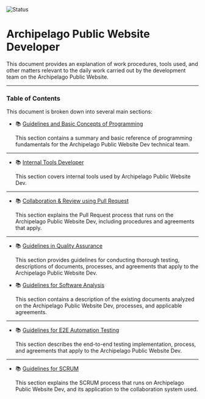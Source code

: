 <!-- ![License: PWD](https://img.shields.io/badge/License-MIT-green.svg) -->
![Status](https://img.shields.io/badge/status-review-yellow)
<!-- ![status](https://img.shields.io/badge/status-up-brightgreen) -->

# Archipelago Public Website Developer

This document provides an explanation of work procedures, tools used, and other matters relevant to the daily work carried out by the development team on the Archipelago Public Website.

---

### Table of Contents

This document is broken down into several main sections:

- 📚 [Guidelines and Basic Concepts of Programming](programming-concepts.md)
  
  This section contains a summary and basic reference of programming fundamentals for the Archipelago Public Website Dev technical team.

---

- 📚 [Internal Tools Developer](internal-tools.md)
  
  This section covers internal tools used by Archipelago Public Website Dev.

---

- 📚 [Collaboration & Review using Pull Request](pull-request-workflow.md)
  
  This section explains the Pull Request process that runs on the Archipelago Public Website Dev, including procedures and agreements that apply.

---

- 📚 [Guidelines in Quality Assurance](quality-assurance.md)
  
  This section provides guidelines for conducting thorough testing, descriptions of documents, processes, and agreements that apply to the Archipelago Public Website Dev.

- 📚 [Guidelines for Software Analysis](software-analyst.md)
  
  This section contains a description of the existing documents analyzed on the Archipelago Public Website Dev, processes, and applicable agreements.

---

- 📚 [Guidelines for E2E Automation Testing](e2e-automate-test.md)
  
  This section describes the end-to-end testing implementation, process, and agreements that apply to the Archipelago Public Website Dev.

---

- 📚 [Guidelines for SCRUM](scrum.md)
  
  This section explains the SCRUM process that runs on Archipelago Public Website Dev, and its application to the collaboration system used.
